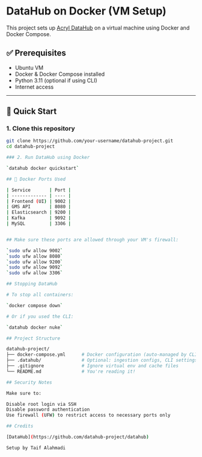 # DataHub on Docker (VM Setup)

This project sets up [Acryl DataHub](https://datahubproject.io/) on a virtual machine using Docker and Docker Compose.

## ✅ Prerequisites

- Ubuntu VM
- Docker & Docker Compose installed
- Python 3.11 (optional if using CLI)
- Internet access

---

## 🚀 Quick Start

### 1. Clone this repository

```bash
git clone https://github.com/your-username/datahub-project.git
cd datahub-project

### 2. Run DataHub using Docker

`datahub docker quickstart`

## 🐳 Docker Ports Used

| Service       | Port |
| ------------- | ---- |
| Frontend (UI) | 9002 |
| GMS API       | 8080 |
| Elasticsearch | 9200 |
| Kafka         | 9092 |
| MySQL         | 3306 |


## Make sure these ports are allowed through your VM's firewall:

`sudo ufw allow 9002`
`sudo ufw allow 8080`
`sudo ufw allow 9200`
`sudo ufw allow 9092`
`sudo ufw allow 3306`

## Stopping DataHub

# To stop all containers:

`docker compose down`

# Or if you used the CLI:

`datahub docker nuke`

## Project Structure

datahub-project/
├── docker-compose.yml      # Docker configuration (auto-managed by CLI)
├── .datahub/               # Optional: ingestion configs, CLI settings
├── .gitignore              # Ignore virtual env and cache files
└── README.md               # You're reading it!

## Security Notes

Make sure to:

Disable root login via SSH
Disable password authentication
Use firewall (UFW) to restrict access to necessary ports only

## Credits

[DataHub](https://github.com/datahub-project/datahub)

Setup by Taif Alahmadi



